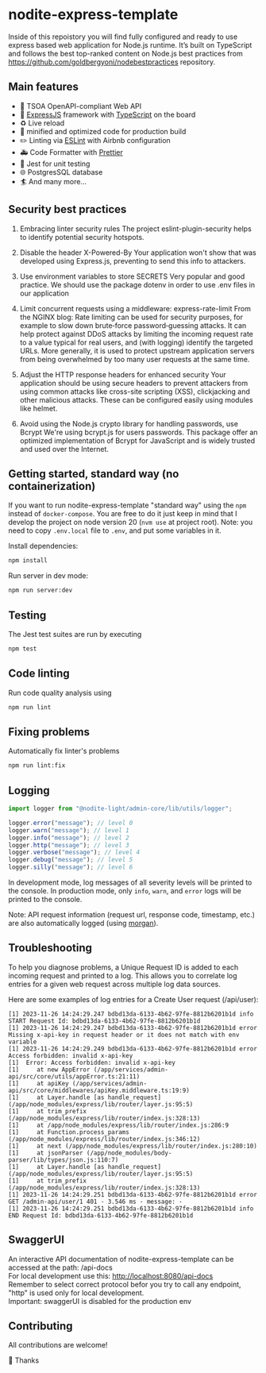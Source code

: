 # nodite-express-template

Inside of this repoistory you will find fully configured and ready to use express based web application for Node.js runtime. It’s built on TypeScript and follows the best top-ranked content on Node.js best practices from <https://github.com/goldbergyoni/nodebestpractices> repository.

## Main features

- 🪩 TSOA OpenAPI-compliant Web API
- 🚄 [ExpressJS](http://expressjs.com) framework with [TypeScript](https://www.typescriptlang.org/) on the board
- ♻️ Live reload
- 🏇 minified and optimized code for production build
- ✏️ Linting via [ESLint](https://eslint.org) with Airbnb configuration
- 🚑 Code Formatter with [Prettier](https://prettier.io)
- 🚧 Jest for unit testing
- 🌐 PostgresSQL database
- 🏄 And many more...

## Security best practices

1. Embracing linter security rules
   The project eslint-plugin-security helps to identify potential security hotspots.

2. Disable the header X-Powered-By
   Your application won't show that was developed using Express.js, preventing to send this info to attackers.

3. Use environment variables to store SECRETS
   Very popular and good practice. We should use the package dotenv in order to use .env files in our application

4. Limit concurrent requests using a middleware: express-rate-limit
   From the NGINX blog:
   Rate limiting can be used for security purposes, for example to slow down brute‑force password‑guessing attacks. It can help protect against DDoS attacks by limiting the incoming request rate to a value typical for real users, and (with logging) identify the targeted URLs. More generally, it is used to protect upstream application servers from being overwhelmed by too many user requests at the same time.

5. Adjust the HTTP response headers for enhanced security
   Your application should be using secure headers to prevent attackers from using common attacks like cross-site scripting (XSS), clickjacking and other malicious attacks. These can be configured easily using modules like helmet.

6. Avoid using the Node.js crypto library for handling passwords, use Bcrypt
   We're using bcrypt.js for users passwords. This package offer an optimized implementation of Bcrypt for JavaScript and is widely trusted and used over the Internet.

## Getting started, standard way (no containerization)

If you want to run nodite-express-template "standard way" using the `npm` instead of `docker-compose`.
You are free to do it just keep in mind that I develop the project on node version 20 (`nvm use` at project root).
Note: you need to copy `.env.local` file to `.env`, and put some variables in it.

Install dependencies:

```sh
npm install
```

Run server in dev mode:

```sh
npm run server:dev
```

## Testing

The Jest test suites are run by executing

```sh
npm test
```

## Code linting

Run code quality analysis using

```sh
npm run lint
```

## Fixing problems

Automatically fix linter's problems

```sh
npm run lint:fix
```

## Logging

```javascript
import logger from "@nodite-light/admin-core/lib/utils/logger";

logger.error("message"); // level 0
logger.warn("message"); // level 1
logger.info("message"); // level 2
logger.http("message"); // level 3
logger.verbose("message"); // level 4
logger.debug("message"); // level 5
logger.silly("message"); // level 6
```

In development mode, log messages of all severity levels will be printed to the console.
In production mode, only `info`, `warn`, and `error` logs will be printed to the console.

Note: API request information (request url, response code, timestamp, etc.) are also automatically logged (using [morgan](https://github.com/expressjs/morgan)).

## Troubleshooting

To help you diagnose problems, a Unique Request ID is added to each incoming request and printed to a log. This allows you to correlate log entries for a given web request across multiple log data sources.

Here are some examples of log entries for a Create User request (/api/user):

```log
[1] 2023-11-26 14:24:29.247 bdbd13da-6133-4b62-97fe-8812b6201b1d info START Request Id: bdbd13da-6133-4b62-97fe-8812b6201b1d
[1] 2023-11-26 14:24:29.247 bdbd13da-6133-4b62-97fe-8812b6201b1d error Missing x-api-key in request header or it does not match with env variable
[1] 2023-11-26 14:24:29.249 bdbd13da-6133-4b62-97fe-8812b6201b1d error Access forbidden: invalid x-api-key
[1]  Error: Access forbidden: invalid x-api-key
[1]     at new AppError (/app/services/admin-api/src/core/utils/appError.ts:21:11)
[1]     at apiKey (/app/services/admin-api/src/core/middlewares/apiKey.middleware.ts:19:9)
[1]     at Layer.handle [as handle_request] (/app/node_modules/express/lib/router/layer.js:95:5)
[1]     at trim_prefix (/app/node_modules/express/lib/router/index.js:328:13)
[1]     at /app/node_modules/express/lib/router/index.js:286:9
[1]     at Function.process_params (/app/node_modules/express/lib/router/index.js:346:12)
[1]     at next (/app/node_modules/express/lib/router/index.js:280:10)
[1]     at jsonParser (/app/node_modules/body-parser/lib/types/json.js:110:7)
[1]     at Layer.handle [as handle_request] (/app/node_modules/express/lib/router/layer.js:95:5)
[1]     at trim_prefix (/app/node_modules/express/lib/router/index.js:328:13)
[1] 2023-11-26 14:24:29.251 bdbd13da-6133-4b62-97fe-8812b6201b1d error GET /admin-api/user/1 401 - 3.546 ms - message: -
[1] 2023-11-26 14:24:29.251 bdbd13da-6133-4b62-97fe-8812b6201b1d info END Request Id: bdbd13da-6133-4b62-97fe-8812b6201b1d
```

## SwaggerUI

An interactive API documentation of nodite-express-template can be accessed at the path: <baseURL>/api-docs \
For local development use this: <http://localhost:8080/api-docs> \
Remember to select correct protocol befor you try to call any endpoint, "http" is used only for local development. \
Important: swaggerUI is disabled for the production env

## Contributing

All contributions are welcome!

🙌 Thanks
